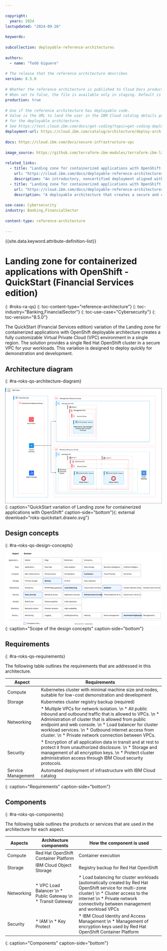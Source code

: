 ```yaml
---

copyright:
  years: 2024
lastupdated: "2024-09-26"

keywords:

subcollection: deployable-reference-architectures

authors:
  - name: "Todd Giguere"

# The release that the reference architecture describes
version: 8.5.0

# Whether the reference architecture is published to Cloud Docs production.
# When set to false, the file is available only in staging. Default is false.
production: true

# Use if the reference architecture has deployable code.
# Value is the URL to land the user in the IBM Cloud catalog details page
# for the deployable architecture.
# See https://test.cloud.ibm.com/docs/get-coding?topic=get-coding-deploy-button
deployment-url: https://cloud.ibm.com/catalog/architecture/deploy-arch-ibm-slz-ocp-95fccffc-ae3b-42df-b6d9-80be5914d852-global

docs: https://cloud.ibm.com/docs/secure-infrastructure-vpc

image_source: https://github.com/terraform-ibm-modules/terraform-ibm-landing-zone/blob/main/reference-architectures/roks-quickstart.drawio.svg

related_links:
  - title: "Landing zone for containerized applications with OpenShift(QuickStart)"
    url: "https://cloud.ibm.com/docs/deployable-reference-architectures?topic=deployable-reference-architectures-roks-ra-qs"
    description: "An introductory, noncertified deployment aligned with the Financial Services Cloud VPCs' topology. Not suitable for production workloads or upgrade paths."
  - title: "Landing zone for containerized applications with OpenShift (Standard)"
    url: "https://cloud.ibm.com/docs/deployable-reference-architectures?topic=deployable-reference-architectures-ocp-ra"
    description: "A deployable architecture that creates a secure and compliant Red Hat OpenShift Container Platform workload clusters on a Virtual Private Cloud (VPC) network based on the IBM Cloud for Financial Services reference architecture."

use-case: Cybersecurity
industry: Banking,FinancialSector

content-type: reference-architecture

---
```


{{site.data.keyword.attribute-definition-list}}

# Landing zone for containerized applications with OpenShift - QuickStart (Financial Services edition)
{: #roks-ra-qs}
{: toc-content-type="reference-architecture"}
{: toc-industry="Banking,FinancialSector"}
{: toc-use-case="Cybersecurity"}
{: toc-version="8.5.0"}

The QuickStart (Financial Services edition) variation of the Landing zone for containerized applications with OpenShift deployable architecture creates a fully customizable Virtual Private Cloud (VPC) environment in a single region. The solution provides a single Red Hat OpenShift cluster in a secure VPC for your workloads. This variation is designed to deploy quickly for demonstration and development.

## Architecture diagram
{: #ra-roks-qs-architecture-diagram}

![Architecture diagram for the QuickStart (Financial Services edition) variation of Landing zone for containerized applications with OpenShift](roks-quickstart.drawio.svg "Architecture diagram of QuickStart (Financial Services edition) variation of Landing zone for containerized applications with OpenShift deployable architecture"){: caption="QuickStart variation of Landing zone for containerized applications with OpenShift" caption-side="bottom"}{: external download="roks-quickstart.drawio.svg"}

## Design concepts
{: #ra-roks-qs-design-concepts}

![Design requirements for Landing zone for containerized applications with OpenShift](heat-map-deploy-arch-slz-roks-quickstart.svg "Design concepts"){: caption="Scope of the design concepts" caption-side="bottom"}

## Requirements
{: #ra-roks-qs-requirements}

The following table outlines the requirements that are addressed in this architecture.

| Aspect | Requirements |
|---|---|
| Compute | Kubernetes cluster with minimal machine size and nodes, suitable for low-cost demonstration and development |
| Storage | Kubernetes cluster registry backup (required) |
| Networking | * Multiple VPCs for network isolation. \n * All public inbound and outbound traffic that is allowed to VPCs. \n * Administration of cluster that is allowed from public endpoint and web console. \n * Load balancer for cluster workload services. \n * Outbound internet access from cluster. \n * Private network connection between VPCs. |
| Security | * Encryption of all application data in transit and at rest to protect it from unauthorized disclosure. \n * Storage and management of all encryption keys. \n * Protect cluster administration access through IBM Cloud security protocols. |
| Service Management | Automated deployment of infrastructure with IBM Cloud catalog |
{: caption="Requirements" caption-side="bottom"}

## Components
{: #ra-roks-qs-components}

The following table outlines the products or services that are used in the architecture for each aspect.

| Aspects | Architecture components | How the component is used |
|---|---|---|
| Compute | Red Hat OpenShift Container Platform | Container execution |
| Storage | IBM Cloud Object Storage | Registry backup for Red Hat OpenShift |
| Networking | * VPC Load Balancer \n * Public Gateway \n * Transit Gateway | * Load balancing for cluster workloads (automatically created by Red Hat OpenShift service for multi-zone cluster) \n * Cluster access to the internet \n * Private network connectivity between management and workload VPCs |
| Security | * IAM \n * Key Protect | * IBM Cloud Identity and Access Management \n * Management of encryption keys used by Red Hat OpenShift Container Platform |
{: caption="Components" caption-side="bottom"}
